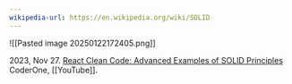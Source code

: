 ```yaml
---
wikipedia-url: https://en.wikipedia.org/wiki/SOLID
---
```




![[Pasted image 20250122172405.png]]

2023, Nov 27.  [React Clean Code: Advanced Examples of SOLID Principles](https://youtu.be/t_h_A6RkM7A?si=4gzYdQgPDv86FwBB) CoderOne, [[YouTube]]. 



